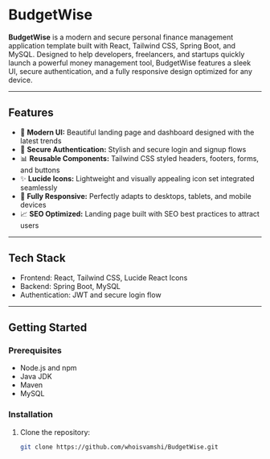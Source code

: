 # BudgetWise

**BudgetWise** is a modern and secure personal finance management application template built with React, Tailwind CSS, Spring Boot, and MySQL. Designed to help developers, freelancers, and startups quickly launch a powerful money management tool, BudgetWise features a sleek UI, secure authentication, and a fully responsive design optimized for any device.

---

## Features

- 🚀 **Modern UI:** Beautiful landing page and dashboard designed with the latest trends  
- 🔐 **Secure Authentication:** Stylish and secure login and signup flows  
- 📊 **Reusable Components:** Tailwind CSS styled headers, footers, forms, and buttons  
- ✨ **Lucide Icons:** Lightweight and visually appealing icon set integrated seamlessly  
- 📱 **Fully Responsive:** Perfectly adapts to desktops, tablets, and mobile devices  
- 📈 **SEO Optimized:** Landing page built with SEO best practices to attract users

---

## Tech Stack

- Frontend: React, Tailwind CSS, Lucide React Icons  
- Backend: Spring Boot, MySQL  
- Authentication: JWT and secure login flow  

---

## Getting Started

### Prerequisites

- Node.js and npm  
- Java JDK  
- Maven  
- MySQL  

### Installation

1. Clone the repository:  
   ```bash
   git clone https://github.com/whoisvamshi/BudgetWise.git
